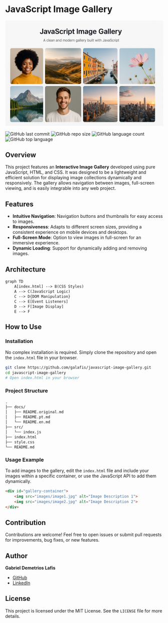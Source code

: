 # JavaScript Image Gallery

![Image Hero of the Gallery](hero_image.png)


![GitHub last commit](https://img.shields.io/github/last-commit/galafis/javascript-image-gallery?style=for-the-badge)
![GitHub repo size](https://img.shields.io/github/repo-size/galafis/javascript-image-gallery?style=for-the-badge)
![GitHub language count](https://img.shields.io/github/languages/count/galafis/javascript-image-gallery?style=for-the-badge)
![GitHub top language](https://img.shields.io/github/languages/top/galafis/javascript-image-gallery?style=for-the-badge)

## Overview

This project features an **Interactive Image Gallery** developed using pure JavaScript, HTML, and CSS. It was designed to be a lightweight and efficient solution for displaying image collections dynamically and responsively. The gallery allows navigation between images, full-screen viewing, and is easily integrable into any web project.

## Features

*   **Intuitive Navigation**: Navigation buttons and thumbnails for easy access to images.
*   **Responsiveness**: Adapts to different screen sizes, providing a consistent experience on mobile devices and desktops.
*   **Full-Screen Mode**: Option to view images in full-screen for an immersive experience.
*   **Dynamic Loading**: Support for dynamically adding and removing images.

## Architecture

```mermaid
graph TD
    A[index.html] --> B(CSS Styles)
    A --> C(JavaScript Logic)
    C --> D{DOM Manipulation}
    C --> E[Event Listeners]
    D --> F[Image Display]
    E --> F
```

## How to Use

### Installation

No complex installation is required. Simply clone the repository and open the `index.html` file in your browser.

```bash
git clone https://github.com/galafis/javascript-image-gallery.git
cd javascript-image-gallery
# Open index.html in your browser
```

### Project Structure

```
.  
├── docs/  
│   ├── README.original.md  
│   ├── README.pt.md  
│   └── README.en.md  
├── src/  
│   └── index.js  
├── index.html  
├── style.css  
└── README.md  
```

### Usage Example

To add images to the gallery, edit the `index.html` file and include your images within a specific container, or use the JavaScript API to add them dynamically.

```html
<div id="gallery-container">
    <img src="images/image1.jpg" alt="Image Description 1">
    <img src="images/image2.jpg" alt="Image Description 2">
</div>
```

## Contribution

Contributions are welcome! Feel free to open issues or submit pull requests for improvements, bug fixes, or new features.

## Author

**Gabriel Demetrios Lafis**

*   [GitHub](https://github.com/galafis)
*   [LinkedIn](https://www.linkedin.com/in/gabriel-demetrios-lafis/)

## License

This project is licensed under the MIT License. See the `LICENSE` file for more details.

